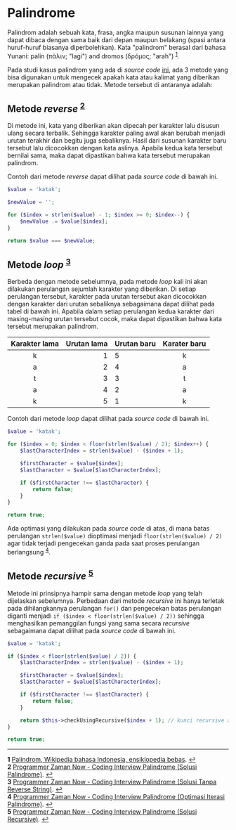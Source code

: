 # Palindrome

Palindrom adalah sebuah kata, frasa, angka maupun susunan lainnya yang dapat dibaca dengan sama baik dari depan maupun belakang (spasi antara huruf-huruf biasanya diperbolehkan). Kata "palindrom" berasal dari bahasa Yunani: palin (πάλιν; "lagi") and dromos (δρóμος; "arah") <sup id="pg1">[1](#fn1)</sup>.

Pada studi kasus palindrom yang ada di *source code* [ini](Palindrome.php), ada 3 metode yang bisa digunakan untuk mengecek apakah kata atau kalimat yang diberikan merupakan palindrom atau tidak. Metode tersebut di antaranya adalah:

## Metode *reverse* <sup id="pg2">[2](#fn2)</sup>
Di metode ini, kata yang diberikan akan dipecah per karakter lalu disusun ulang secara terbalik. Sehingga karakter paling awal akan berubah menjadi urutan terakhir dan begitu juga sebaliknya. Hasil dari susunan karakter baru tersebut lalu dicocokkan dengan kata aslinya. Apabila kedua kata tersebut bernilai sama, maka dapat dipastikan bahwa kata tersebut merupakan palindrom.

Contoh dari metode *reverse* dapat dilihat pada *source code* di bawah ini.
```php
$value = 'katak';

$newValue = '';

for ($index = strlen($value) - 1; $index >= 0; $index--) {
    $newValue .= $value[$index];
}

return $value === $newValue;
```

## Metode *loop* <sup id="pg3">[3](#fn3)</sup>
Berbeda dengan metode sebelumnya, pada metode *loop* kali ini akan dilakukan perulangan sejumlah karakter yang diberikan. Di setiap perulangan tersebut, karakter pada urutan tersebut akan dicocokkan dengan karakter dari urutan sebaliknya sebagaimana dapat dilihat pada tabel di bawah ini. Apabila dalam setiap perulangan kedua karakter dari masing-masing urutan tersebut cocok, maka dapat dipastikan bahwa kata tersebut merupakan palindrom.

Karakter lama | Urutan lama | Urutan baru | Karater baru |
| :---: | ---: | :--- | :---: |
| k | 1 | 5 | k |
| a | 2 | 4 | a |
| t | 3 | 3 | t |
| a | 4 | 2 | a |
| k | 5 | 1 | k |

Contoh dari metode *loop* dapat dilihat pada *source code* di bawah ini.
```php
$value = 'katak';

for ($index = 0; $index < floor(strlen($value) / 2); $index++) {
    $lastCharacterIndex = strlen($value) - ($index + 1);

    $firstCharacter = $value[$index];
    $lastCharacter = $value[$lastCharacterIndex];

    if ($firstCharacter !== $lastCharacter) {
        return false;
    }
}

return true;
```

Ada optimasi yang dilakukan pada *source code* di atas, di mana batas perulangan ``strlen($value)`` dioptimasi menjadi ``floor(strlen($value) / 2)`` agar tidak terjadi pengecekan ganda pada saat proses perulangan berlangsung <sup id="pg4">[4](#fn4)</sup>.

## Metode *recursive* <sup id="pg5">[5](#fn5)</sup>
Metode ini prinsipnya hampir sama dengan metode *loop* yang telah dijelaskan sebelumnya. Perbedaan dari metode *recursive* ini hanya terletak pada dihilangkannya perulangan ``for()`` dan pengecekan batas perulangan diganti menjadi ``if ($index < floor(strlen($value) / 2))`` sehingga menghasilkan pemanggilan fungsi yang sama secara *recursive* sebagaimana dapat dilihat pada *source code* di bawah ini.
```php
$value = 'katak';

if ($index < floor(strlen($value) / 2)) {
    $lastCharacterIndex = strlen($value) - ($index + 1);

    $firstCharacter = $value[$index];
    $lastCharacter = $value[$lastCharacterIndex];

    if ($firstCharacter !== $lastCharacter) {
        return false;
    }

    return $this->checkUsingRecursive($index + 1); // kunci recursive ada di sini
}

return true;
```

---
<strong id="fn1">1</strong> [Palindrom, Wikipedia bahasa Indonesia, ensiklopedia bebas](https://id.wikipedia.org/wiki/Palindrom). [↩](#pg1)
<br>
<strong id="fn2">2</strong> [Programmer Zaman Now - Coding Interview Palindrome (Solusi Palindrome)](https://www.youtube.com/watch?v=DXQuiPKl79Y&t=250s). [↩](#pg2)
<br>
<strong id="fn3">3</strong> [Programmer Zaman Now - Coding Interview Palindrome (Solusi Tanpa Reverse String)](https://www.youtube.com/watch?v=DXQuiPKl79Y&t=763s). [↩](#pg3)
<br>
<strong id="fn4">4</strong> [Programmer Zaman Now - Coding Interview Palindrome (Optimasi Iterasi Palindrome)](https://www.youtube.com/watch?v=DXQuiPKl79Y&t=1281s). [↩](#pg4)
<br>
<strong id="fn5">5</strong> [Programmer Zaman Now - Coding Interview Palindrome (Solusi Recursive)](https://www.youtube.com/watch?v=DXQuiPKl79Y&t=1472s). [↩](#pg5)

